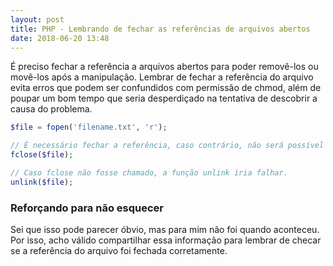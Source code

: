 ```yaml
---
layout: post
title: PHP - Lembrando de fechar as referências de arquivos abertos
date: 2018-06-20 13:48
---
```


É preciso fechar a referência a arquivos abertos para poder removê-los ou movê-los após a manipulação. Lembrar de fechar a referência do arquivo evita erros que podem ser confundidos com permissão de chmod, além de poupar um bom tempo que seria desperdiçado na tentativa de descobrir a causa do problema.

```php
$file = fopen('filename.txt', 'r');

// É necessário fechar a referência, caso contrário, não será possível apagar o arquivo.
fclose($file);

// Caso fclose não fosse chamado, a função unlink iria falhar.
unlink($file);
```

### Reforçando para não esquecer

Sei que isso pode parecer óbvio, mas para mim não foi quando aconteceu. Por isso, acho válido compartilhar essa informação para lembrar de checar se a referência do arquivo foi fechada corretamente.
